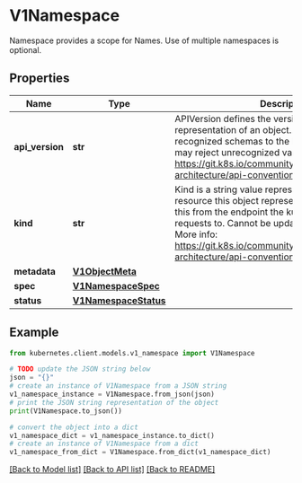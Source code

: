 # V1Namespace

Namespace provides a scope for Names. Use of multiple namespaces is optional.

## Properties

Name | Type | Description | Notes
------------ | ------------- | ------------- | -------------
**api_version** | **str** | APIVersion defines the versioned schema of this representation of an object. Servers should convert recognized schemas to the latest internal value, and may reject unrecognized values. More info: https://git.k8s.io/community/contributors/devel/sig-architecture/api-conventions.md#resources | [optional] 
**kind** | **str** | Kind is a string value representing the REST resource this object represents. Servers may infer this from the endpoint the kubernetes.client submits requests to. Cannot be updated. In CamelCase. More info: https://git.k8s.io/community/contributors/devel/sig-architecture/api-conventions.md#types-kinds | [optional] 
**metadata** | [**V1ObjectMeta**](V1ObjectMeta.md) |  | [optional] 
**spec** | [**V1NamespaceSpec**](V1NamespaceSpec.md) |  | [optional] 
**status** | [**V1NamespaceStatus**](V1NamespaceStatus.md) |  | [optional] 

## Example

```python
from kubernetes.client.models.v1_namespace import V1Namespace

# TODO update the JSON string below
json = "{}"
# create an instance of V1Namespace from a JSON string
v1_namespace_instance = V1Namespace.from_json(json)
# print the JSON string representation of the object
print(V1Namespace.to_json())

# convert the object into a dict
v1_namespace_dict = v1_namespace_instance.to_dict()
# create an instance of V1Namespace from a dict
v1_namespace_from_dict = V1Namespace.from_dict(v1_namespace_dict)
```
[[Back to Model list]](../README.md#documentation-for-models) [[Back to API list]](../README.md#documentation-for-api-endpoints) [[Back to README]](../README.md)


